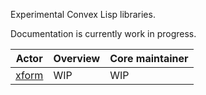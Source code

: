 Experimental Convex Lisp libraries.

Documentation is currently work in progress.

| Actor | Overview | Core maintainer
|---|---|---|
| [xform](./xform) | WIP | WIP |
